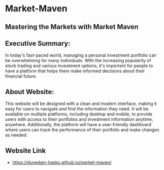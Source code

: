 # Market-Maven

## Mastering the Markets with Market Maven

## Executive Summary:

  In today's fast-paced world, managing a personal investment portfolio can be overwhelming for many individuals. With the increasing popularity of stock trading and various investment options, it's important for people to have a platform that helps them make informed decisions about their financial future.
  
## About Website:

  This website will be designed with a clean and modern interface, making it easy for users to navigate and find the information they need. It will be available on multiple platforms, including desktop and mobile, to provide users with access to their portfolios and investment information anytime, anywhere. Additionally, the platform will have a user-friendly dashboard where users can track the performance of their portfolio and make changes as needed.
  
  ## Website Link

  - https://dunedain-hasks.github.io/market-maven/
